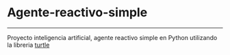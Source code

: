 # Agente-reactivo-simple
---
Proyecto inteligencia artificial, agente reactivo simple en Python utilizando la libreria [turtle](https://docs.python.org/3/library/turtle.html)

